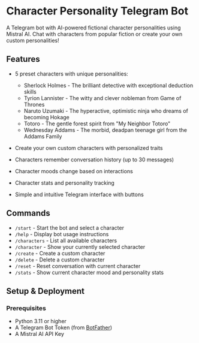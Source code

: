 # Character Personality Telegram Bot

A Telegram bot with AI-powered fictional character personalities using Mistral AI. Chat with characters from popular fiction or create your own custom personalities!

## Features

- 5 preset characters with unique personalities:
  - Sherlock Holmes - The brilliant detective with exceptional deduction skills
  - Tyrion Lannister - The witty and clever nobleman from Game of Thrones
  - Naruto Uzumaki - The hyperactive, optimistic ninja who dreams of becoming Hokage
  - Totoro - The gentle forest spirit from "My Neighbor Totoro"
  - Wednesday Addams - The morbid, deadpan teenage girl from the Addams Family

- Create your own custom characters with personalized traits
- Characters remember conversation history (up to 30 messages)
- Character moods change based on interactions
- Character stats and personality tracking
- Simple and intuitive Telegram interface with buttons

## Commands

- `/start` - Start the bot and select a character
- `/help` - Display bot usage instructions
- `/characters` - List all available characters
- `/character` - Show your currently selected character
- `/create` - Create a custom character
- `/delete` - Delete a custom character
- `/reset` - Reset conversation with current character
- `/stats` - Show current character mood and personality stats

## Setup & Deployment

### Prerequisites

- Python 3.11 or higher
- A Telegram Bot Token (from [BotFather](https://t.me/botfather))
- A Mistral AI API Key
